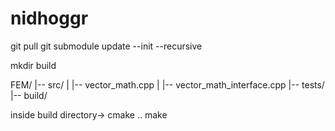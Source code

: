 # nidhoggr

git pull
git submodule update --init --recursive

mkdir build

FEM/
|-- src/
|   |-- vector_math.cpp
|   |-- vector_math_interface.cpp
|-- tests/
|-- build/

inside build directory->
cmake ..
make